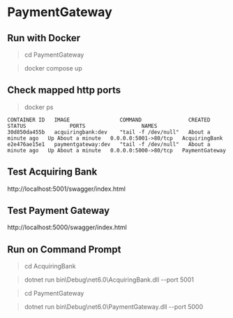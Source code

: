 # PaymentGateway

## Run with Docker
> cd PaymentGateway

> docker compose up

## Check mapped http ports
> docker ps
```
CONTAINER ID   IMAGE                COMMAND               CREATED              STATUS              PORTS                  NAMES
30d850da455b   acquiringbank:dev    "tail -f /dev/null"   About a minute ago   Up About a minute   0.0.0.0:5001->80/tcp   AcquiringBank
e2e476ae15e1   paymentgateway:dev   "tail -f /dev/null"   About a minute ago   Up About a minute   0.0.0.0:5000->80/tcp   PaymentGateway
```

## Test Acquiring Bank
http://localhost:5001/swagger/index.html

## Test Payment Gateway
http://localhost:5000/swagger/index.html


## Run on Command Prompt

> cd AcquiringBank

> dotnet run bin\Debug\net6.0\AcquiringBank.dll --port 5001

> cd PaymentGateway

> dotnet run bin\Debug\net6.0\PaymentGateway.dll --port 5000
